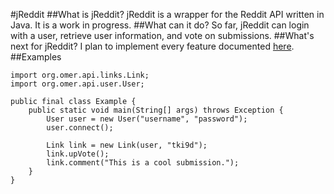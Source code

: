 #jReddit
##What is jReddit?
jReddit is a wrapper for the Reddit API written in Java. It is a work in progress.
##What can it do?
So far, jReddit can login with a user, retrieve user information, and vote on submissions.
##What's next for jReddit?
I plan to implement every feature documented [here](http://www.reddit.com/dev/api).
##Examples

    import org.omer.api.links.Link;
    import org.omer.api.user.User;

    public final class Example {
	    public static void main(String[] args) throws Exception {
		    User user = new User("username", "password");
		    user.connect();

		    Link link = new Link(user, "tki9d");
		    link.upVote();
		    link.comment("This is a cool submission.");
	    }
    }